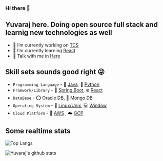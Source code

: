 ### Hi there 👋

## Yuvaraj here. Doing open source full stack and learnig new technologies as well
<!--
**Yuvaraj2519/Yuvaraj2519** is a ✨ _special_ ✨ repository because its `README.md` (this file) appears on your GitHub profile.

Here are some ideas to get you started:
-->
- :briefcase: I’m currently working on [TCS](https://www.tcs.com/)
- :book: I’m currently learning [React](https://react.dev/)
- :speech_balloon: Talk with me in [Here](https://github.com/Yuvaraj2519/Yuvaraj2519/issues)

## Skill sets sounds good right 😜

- `Programming Language` - :tea: [Java](https://www.java.com/en/), :snake: [Python](https://www.python.org/)
- `Framwork/Library` - :leaves: [Spring Boot](https://spring.io/), :snowflake: [React](https://react.dev/)
- `DataBase` - :o: [Oracle DB](https://www.oracle.com/in/), :evergreen_tree: [Mongo DB](https://www.mongodb.com/)
- `Operating System` - :penguin: [Linux/Unix](https://www.linux.org/), :computer: [Window](https://www.microsoft.com/en-us/windows)
- `Cloud Platform` - :large_orange_diamond: [AWS](https://aws.amazon.com/) , :cloud: [GCP](https://cloud.google.com/)

## Some realtime stats 

![Top Langs](https://github-readme-stats.vercel.app/api/top-langs/?username=Yuvaraj2519)

![Yuvaraj's github stats](https://github-readme-stats.vercel.app/api?username=Yuvaraj2519&layout=compact)
